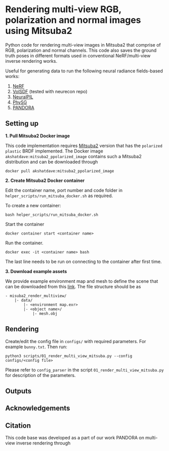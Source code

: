 # Rendering multi-view RGB, polarization and normal images using Mitsuba2

Python code for rendering multi-view images in Mitsuba2 that comprise of RGB, polarization and normal channels. This code also saves the ground truth poses in different formats used in conventional NeRF/multi-view inverse rendering works. 

Useful for generating data to run the following neural radiance fields-based works: 

1. [NeRF](https://github.com/yenchenlin/nerf-pytorch)
2. [VolSDF](https://github.com/ventusff/neurecon) (tested with neurecon repo)
3. [NeuralPIL](https://github.com/cgtuebingen/Neural-PIL)
4. [PhySG](https://github.com/Kai-46/PhySG)
5. [PANDORA](https://github.com/akshatdave/pandora)


## Setting up

**1. Pull Mitsuba2 Docker image**

This code implementation requires [Mitsuba2](https://github.com/mitsuba-renderer/mitsuba2) version that has the `polarized plastic` BRDF implemented. The Docker image `akshatdave:mitsuba2_ppolarized_image` contains such a Mitsuba2 distribution and can be downloaded through
```
docker pull akshatdave:mitsuba2_ppolarized_image
```

**2. Create Mitsuba2 Docker container**

Edit the container name, port number and code folder in `helper_scripts/run_mitsuba_docker.sh` as required. 

To create a new container:
```
bash helper_scripts/run_mitsuba_docker.sh
```
Start the container 
```
docker container start <container name>
```
Run the container.
```
docker exec -it <container name> bash
```
The last line needs to be run on connecting to the container after first time. 

**3. Download example assets**

We provide example environment map and mesh to define the scene that can be downloaded from this [link](https://drive.google.com/file/d/1oZGMkND1VMokS3ZqMKK5xk-OrPykmbGN/view?usp=sharing). The file structure should be as
```
- misuba2_render_multiview/
    |- data/
        |- <environment map.exr>
        |- <object name>/
            |- mesh.obj
```
## Rendering

Create/edit the config file in `configs/` with required parameters. For example `bunny.txt`. Then run:
```
python3 scripts/01_render_multi_view_mitsuba.py --config configs/<config file>
```
Please refer to `config_parser` in the script `01_render_multi_view_mitsuba.py` for description of the parameters.

## Outputs


## Acknowledgements

## Citation

This code base was developed as a part of our work PANDORA on multi-view inverse rendering through 


